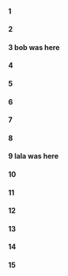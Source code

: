 #### 1
#### 2

#### 3 bob was here

#### 4
#### 5
#### 6
#### 7
#### 8
#### 9 lala was here
#### 10
#### 11
#### 12
#### 13
#### 14
#### 15
